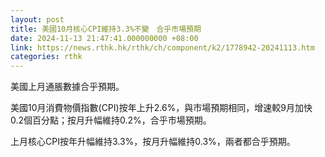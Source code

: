 ```yaml
---
layout: post
title: 美國10月核心CPI維持3.3%不變　合乎市場預期
date: 2024-11-13 21:47:41.000000000 +08:00
link: https://news.rthk.hk/rthk/ch/component/k2/1778942-20241113.htm
categories: rthk
---
```


美國上月通脹數據合乎預期。

美國10月消費物價指數(CPI)按年上升2.6%，與市場預期相同，增速較9月加快0.2個百分點；按月升幅維持0.2%，合乎市場預期。

上月核心CPI按年升幅維持3.3%，按月升幅維持0.3%，兩者都合乎預期。
